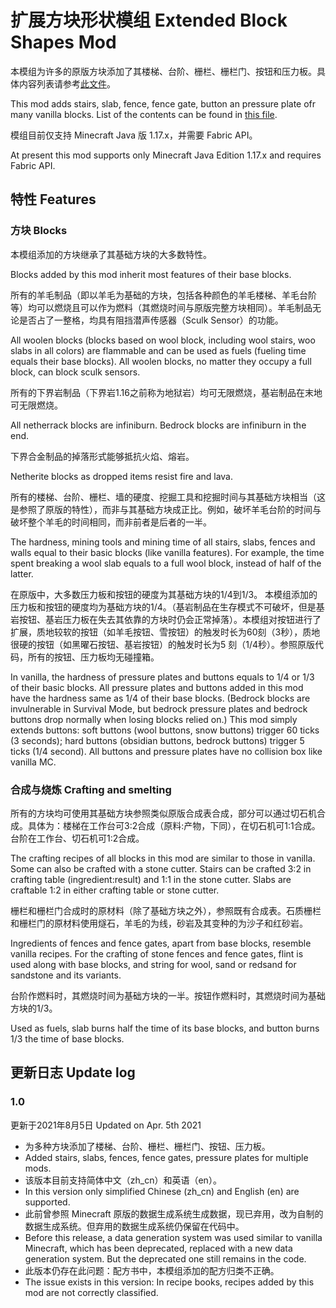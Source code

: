 # 扩展方块形状模组 Extended Block Shapes Mod

本模组为许多的原版方块添加了其楼梯、台阶、栅栏、栅栏门、按钮和压力板。具体内容列表请参考[此文件](BlockList.md)。

This mod adds stairs, slab, fence, fence gate, button an pressure plate ofr many vanilla blocks. List of the 
contents can be found in [this file](BlockList.md).

模组目前仅支持 Minecraft Java 版 1.17.x，并需要 Fabric API。

At present this mod supports only Minecraft Java Edition 1.17.x and requires Fabric API.

## 特性 Features

### 方块 Blocks

本模组添加的方块继承了其基础方块的大多数特性。

Blocks added by this mod inherit most features of their base blocks.

所有的羊毛制品（即以羊毛为基础的方块，包括各种颜色的羊毛楼梯、羊毛台阶等）均可以燃烧且可以作为燃料（其燃烧时间与原版完整方块相同）。羊毛制品无论是否占了一整格，均具有阻挡潜声传感器（Sculk Sensor）的功能。

All woolen blocks (blocks based on wool block, including wool stairs, woo slabs in all colors) are flammable and can 
be used as fuels (fueling time equals their base blocks). All woolen blocks, no matter they occupy a full block, can 
block sculk sensors.

所有的下界岩制品（下界岩1.16之前称为地狱岩）均可无限燃烧，基岩制品在末地可无限燃烧。

All netherrack blocks are infiniburn. Bedrock blocks are infiniburn in the end.

下界合金制品的掉落形式能够抵抗火焰、熔岩。

Netherite blocks as dropped items resist fire and lava.

所有的楼梯、台阶、栅栏、墙的硬度、挖掘工具和挖掘时间与其基础方块相当（这是参照了原版的特性），而非与其基础方块成正比。例如，破坏羊毛台阶的时间与破坏整个羊毛的时间相同，而非前者是后者的一半。

The hardness, mining tools and mining time of all stairs, slabs, fences and walls equal to their basic blocks (like 
vanilla features). For example, the time spent breaking a wool slab equals to a full wool block, instead of half of 
the latter.

在原版中，大多数压力板和按钮的硬度为其基础方块的1/4到1/3。 本模组添加的压力板和按钮的硬度均为基础方块的1/4。（基岩制品在生存模式不可破坏，但是基岩按钮、基岩压力板在失去其依靠的方块时仍会正常掉落）。本模组对按钮进行了扩展，质地较软的按钮（如羊毛按钮、雪按钮）的触发时长为60刻（3秒），质地很硬的按钮（如黑曜石按钮、基岩按钮）的触发时长为5
刻（1/4秒）。参照原版代码，所有的按钮、压力板均无碰撞箱。

In vanilla, the hardness of pressure plates and buttons equals to 1/4 or 1/3 of their basic blocks. All pressure plates 
and buttons added in this mod have the hardness same as 1/4 of their base blocks. (Bedrock blocks are invulnerable 
in Survival Mode, but bedrock pressure plates and bedrock buttons drop normally when losing blocks relied on.) This 
mod simply extends buttons: soft buttons (wool buttons, snow buttons) trigger 60 ticks (3 seconds); hard buttons 
(obsidian buttons, bedrock buttons) trigger 5 ticks (1/4 second). All buttons and pressure plates have no collision 
box like vanilla MC.

### 合成与烧炼 Crafting and smelting

所有的方块均可使用其基础方块参照类似原版合成表合成，部分可以通过切石机合成。具体为：楼梯在工作台可3:2合成（原料:产物，下同），在切石机可1:1合成。台阶在工作台、切石机可1:2合成。

The crafting recipes of all blocks in this mod are similar to those in vanilla. Some can also be crafted with a 
stone cutter. Stairs can be crafted 3:2 in crafting table (ingredient:result) and 1:1 in the stone cutter. Slabs are 
craftable 1:2 in either crafting table or stone cutter.

栅栏和栅栏门合成时的原材料（除了基础方块之外），参照既有合成表。石质栅栏和栅栏门的原材料使用燧石，羊毛的为线，砂岩及其变种的为沙子和红砂岩。

Ingredients of fences and fence gates, apart from base blocks, resemble vanilla recipes. For the crafting of stone 
fences and fence gates, flint is used along with base blocks, and string for wool, sand or redsand for sandstone and 
its variants.

台阶作燃料时，其燃烧时间为基础方块的一半。按钮作燃料时，其燃烧时间为基础方块的1/3。

Used as fuels, slab burns half the time of its base blocks, and button burns 1/3 the time of base blocks.

## 更新日志 Update log

### 1.0
更新于2021年8月5日 Updated on Apr. 5th 2021

- 为多种方块添加了楼梯、台阶、栅栏、栅栏门、按钮、压力板。
- Added stairs, slabs, fences, fence gates, pressure plates for multiple mods.
- 该版本目前支持简体中文（zh_cn）和英语（en）。
- In this version only simplified Chinese (zh_cn) and English (en) are supported.
- 此前曾参照 Minecraft 原版的数据生成系统生成数据，现已弃用，改为自制的数据生成系统。但弃用的数据生成系统仍保留在代码中。
- Before this release, a data generation system was used similar to vanilla Minecraft, which has been deprecated, 
  replaced with a new data generation system. But the deprecated one still remains in the code.
- 此版本仍存在此问题：配方书中，本模组添加的配方归类不正确。
- The issue exists in this version: In recipe books, recipes added by this mod are not correctly classified.